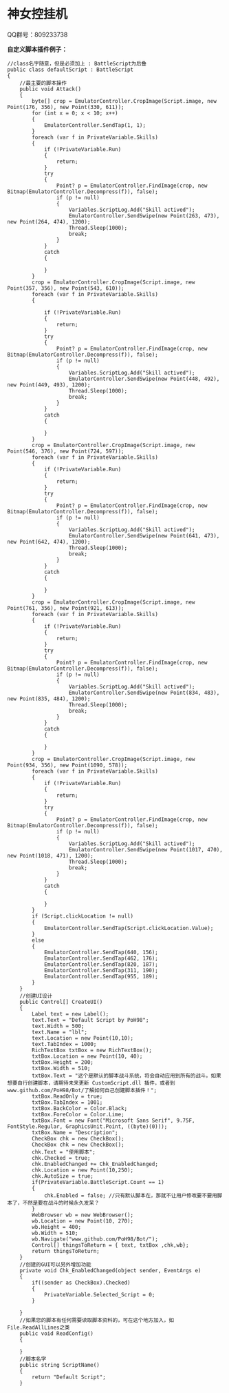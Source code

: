 # 神女控挂机
QQ群号：809233738

__自定义脚本插件例子：__


    //class名字随意，但是必须加上 : BattleScript为后叠
    public class defaultScript : BattleScript
    {
        //最主要的脚本操作
        public void Attack()
        {
            byte[] crop = EmulatorController.CropImage(Script.image, new Point(176, 356), new Point(330, 611));
            for (int x = 0; x < 10; x++)
            {
                EmulatorController.SendTap(1, 1);
            }
            foreach (var f in PrivateVariable.Skills)
            {
                if (!PrivateVariable.Run)
                {
                    return;
                }
                try
                {
                    Point? p = EmulatorController.FindImage(crop, new Bitmap(EmulatorController.Decompress(f)), false);
                    if (p != null)
                    {
                        Variables.ScriptLog.Add("Skill actived");
                        EmulatorController.SendSwipe(new Point(263, 473), new Point(264, 474), 1200);
                        Thread.Sleep(1000);
                        break;
                    }
                }
                catch
                {

                }
            }
            crop = EmulatorController.CropImage(Script.image, new Point(357, 356), new Point(543, 610));
            foreach (var f in PrivateVariable.Skills)
            {

                if (!PrivateVariable.Run)
                {
                    return;
                }
                try
                {
                    Point? p = EmulatorController.FindImage(crop, new Bitmap(EmulatorController.Decompress(f)), false);
                    if (p != null)
                    {
                        Variables.ScriptLog.Add("Skill actived");
                        EmulatorController.SendSwipe(new Point(448, 492), new Point(449, 493), 1200);
                        Thread.Sleep(1000);
                        break;
                    }
                }
                catch
                {

                }
            }
            crop = EmulatorController.CropImage(Script.image, new Point(546, 376), new Point(724, 597));
            foreach (var f in PrivateVariable.Skills)
            {
                if (!PrivateVariable.Run)
                {
                    return;
                }
                try
                {
                    Point? p = EmulatorController.FindImage(crop, new Bitmap(EmulatorController.Decompress(f)), false);
                    if (p != null)
                    {
                        Variables.ScriptLog.Add("Skill actived");
                        EmulatorController.SendSwipe(new Point(641, 473), new Point(642, 474), 1200);
                        Thread.Sleep(1000);
                        break;
                    }
                }
                catch
                {

                }
            }
            crop = EmulatorController.CropImage(Script.image, new Point(761, 356), new Point(921, 613));
            foreach (var f in PrivateVariable.Skills)
            {
                if (!PrivateVariable.Run)
                {
                    return;
                }
                try
                {
                    Point? p = EmulatorController.FindImage(crop, new Bitmap(EmulatorController.Decompress(f)), false);
                    if (p != null)
                    {
                        Variables.ScriptLog.Add("Skill actived");
                        EmulatorController.SendSwipe(new Point(834, 483), new Point(835, 484), 1200);
                        Thread.Sleep(1000);
                        break;
                    }
                }
                catch
                {

                }
            }
            crop = EmulatorController.CropImage(Script.image, new Point(934, 356), new Point(1090, 578));
            foreach (var f in PrivateVariable.Skills)
            {
                if (!PrivateVariable.Run)
                {
                    return;
                }
                try
                {
                    Point? p = EmulatorController.FindImage(crop, new Bitmap(EmulatorController.Decompress(f)), false);
                    if (p != null)
                    {
                        Variables.ScriptLog.Add("Skill actived");
                        EmulatorController.SendSwipe(new Point(1017, 470), new Point(1018, 471), 1200);
                        Thread.Sleep(1000);
                        break;
                    }
                }
                catch
                {

                }
            }
            if (Script.clickLocation != null)
            {
                EmulatorController.SendTap(Script.clickLocation.Value);
            }
            else
            {
                EmulatorController.SendTap(640, 156);
                EmulatorController.SendTap(462, 176);
                EmulatorController.SendTap(820, 187);
                EmulatorController.SendTap(311, 190);
                EmulatorController.SendTap(955, 189);
            }
        }
        //创建UI设计
        public Control[] CreateUI()
        {
            Label text = new Label();
            text.Text = "Default Script by PoH98";
            text.Width = 500;
            text.Name = "lbl";
            text.Location = new Point(10,10);
            text.TabIndex = 1000;
            RichTextBox txtBox = new RichTextBox();
            txtBox.Location = new Point(10, 40);
            txtBox.Height = 200;
            txtBox.Width = 510;
            txtBox.Text = "这个是默认的脚本战斗系统，将会自动应用到所有的战斗。如果想要自行创建脚本，请期待未来更新 CustomScript.dll 插件，或者到www.github.com/PoH98/Bot/了解如何自己创建脚本插件！";
            txtBox.ReadOnly = true;
            txtBox.TabIndex = 1001;
            txtBox.BackColor = Color.Black;
            txtBox.ForeColor = Color.Lime;
            txtBox.Font = new Font("Microsoft Sans Serif", 9.75F, FontStyle.Regular, GraphicsUnit.Point, ((byte)(0)));
            txtBox.Name = "Description";
            CheckBox chk = new CheckBox();
            CheckBox chk = new CheckBox();
            chk.Text = "使用脚本";
            chk.Checked = true;
            chk.EnabledChanged += Chk_EnabledChanged;
            chk.Location = new Point(10,250);
            chk.AutoSize = true;
            if(PrivateVariable.BattleScript.Count == 1)
            {
                chk.Enabled = false; //只有默认脚本在，那就不让用户修改要不要用脚本了，不然是要在战斗的时候永久发呆？
            }
            WebBrowser wb = new WebBrowser();
            wb.Location = new Point(10, 270);
            wb.Height = 400;
            wb.Width = 510;
            wb.Navigate("www.github.com/PoH98/Bot/");
            Control[] thingsToReturn = { text, txtBox ,chk,wb};
            return thingsToReturn;
        }
        //创建的GUI可以另外增加功能
        private void Chk_EnabledChanged(object sender, EventArgs e)
        {
            if((sender as CheckBox).Checked)
            {
                PrivateVariable.Selected_Script = 0;
            }

        }
        //如果您的脚本有任何需要读取脚本资料的，可在这个地方加入，如File.ReadAllLines之类
        public void ReadConfig()
        {
            
        }
        //脚本名字
        public string ScriptName()
        {
            return "Default Script";
        }
